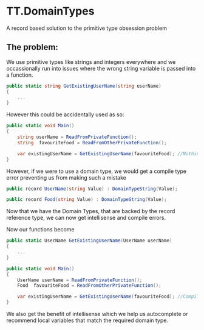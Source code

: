 # TT.DomainTypes
A record based solution to the primitive type obsession problem


## The problem:

We use primitive types like strings and integers everywhere and we occassionally run into issues where the wrong string variable is passed into a function.

```csharp
public static string GetExistingUserName(string userName)
{
    ...
}

```
However this could be accidentally used as so:

```csharp
public static void Main()
{
    string userName = ReadFromPrivateFunction();
    string  favouriteFood = ReadFromOtherPrivateFunction();

    var existingUserName = GetExistingUserName(favouriteFood); //Nothing stops us from doing this
}
```

However, if we were to use a domain type, we would get a compile type error preventing us from making such a mistake

```csharp
public record UserName(string Value) : DomainTypeString(Value);

public record Food(string Value) : DomainTypeString(Value);
```

Now that we have the Domain Types, that are backed by the record reference type, we can now get intellisense and compile errors.

Now our functions become

```csharp
public static UserName GetExistingUserName(UserName userName)
{
    ...
}

public static void Main()
{
    UserName userName = ReadFromPrivateFunction();
    Food  favouriteFood = ReadFromOtherPrivateFunction();

    var existingUserName = GetExistingUserName(favouriteFood); //Compile time error here because we cannot assign a Food domain type to a UserName domain type
}
```

We also get the benefit of intellisense which we help us autocomplete or recommend local variables that match the required domain type.